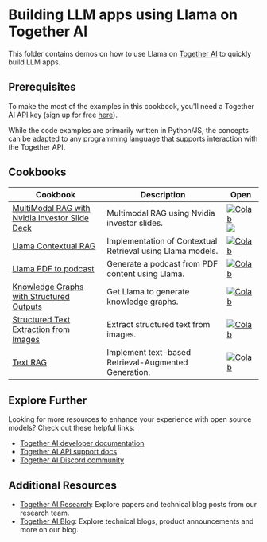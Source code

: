 # Building LLM apps using Llama on Together AI

This folder contains demos on how to use Llama on [Together AI](https://www.together.ai/) to quickly build LLM apps.

 ## Prerequisites

To make the most of the examples in this cookbook, you'll need a Together AI API key (sign up for free [here](https://api.together.ai/signin)).

While the code examples are primarily written in Python/JS, the concepts can be adapted to any programming language that supports interaction with the Together API.

## Cookbooks 

| Cookbook | Description | Open |
| -------- | ----------- | ---- |
| [MultiModal RAG with Nvidia Investor Slide Deck](https://github.com/meta-llama/llama-recipes/blob/main/recipes/3p_integrations/togetherai/multimodal_RAG_with_nvidia_investor_slide_deck.ipynb) | Multimodal RAG using Nvidia investor slides. | [![Colab](https://colab.research.google.com/assets/colab-badge.svg)](https://colab.research.google.com/github/meta-llama/llama-cookbook/blob/main/3p-integrations/togetherai/multimodal_RAG_with_nvidia_investor_slide_deck.ipynb) [![](https://uohmivykqgnnbiouffke.supabase.co/storage/v1/object/public/landingpage/youtubebadge.svg)](https://youtu.be/IluARWPYAUc?si=gG90hqpboQgNOAYG)|
| [Llama Contextual RAG](./llama_contextual_RAG.ipynb) | Implementation of Contextual Retrieval using Llama models. | [![Colab](https://colab.research.google.com/assets/colab-badge.svg)](https://colab.research.google.com/github/meta-llama/llama-cookbook/blob/main/3p-integrations/togetherai/llama_contextual_RAG.ipynb) |
| [Llama PDF to podcast](./pdf_to_podcast_using_llama_on_together.ipynb) | Generate a podcast from PDF content using Llama. | [![Colab](https://colab.research.google.com/assets/colab-badge.svg)](https://colab.research.google.com/github/meta-llama/llama-cookbook/blob/main/3p-integrations/togetherai/pdf_to_podcast_using_llama_on_together.ipynb) |
| [Knowledge Graphs with Structured Outputs](./knowledge_graphs_with_structured_outputs.ipynb) | Get Llama to generate knowledge graphs. | [![Colab](https://colab.research.google.com/assets/colab-badge.svg)](https://colab.research.google.com/github/meta-llama/llama-cookbook/blob/main/3p-integrations/togetherai/knowledge_graphs_with_structured_outputs.ipynb) |
| [Structured Text Extraction from Images](./structured_text_extraction_from_images.ipynb) | Extract structured text from images. | [![Colab](https://colab.research.google.com/assets/colab-badge.svg)](https://colab.research.google.com/github/meta-llama/llama-cookbook/blob/main/3p-integrations/togetherai/structured_text_extraction_from_images.ipynb) |
| [Text RAG](./text_RAG_using_llama_on_together.ipynb) | Implement text-based Retrieval-Augmented Generation. | [![Colab](https://colab.research.google.com/assets/colab-badge.svg)](https://colab.research.google.com/github/meta-llama/llama-cookbook/blob/main/3p-integrations/togetherai/text_RAG_using_llama_on_together.ipynb) |

## Explore Further

Looking for more resources to enhance your experience with open source models? Check out these helpful links:

- [Together AI developer documentation](https://docs.together.ai/docs/introduction)
- [Together AI API support docs](https://docs.together.ai/reference/chat-completions-1)
- [Together AI Discord community](https://discord.gg/9Rk6sSeWEG)

## Additional Resources

- [Together AI Research](https://www.together.ai/research): Explore papers and technical blog posts from our research team.
- [Together AI Blog](https://www.together.ai/blog): Explore technical blogs, product announcements and more on our blog.
